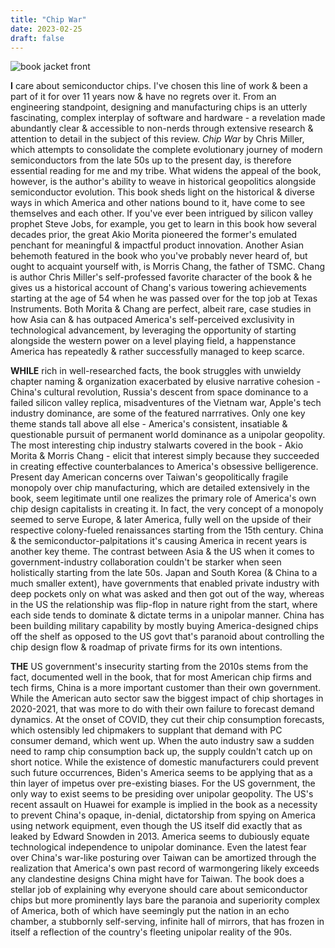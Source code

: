 ```yaml
---
title: "Chip War"
date: 2023-02-25
draft: false
---
```


![book jacket front](/chip-war.JPG "paperback cover. all copyrights rest with the author/publisher")

__I__ care about semiconductor chips. I've chosen this line of work & been a part of it for over 11 years now & have no regrets over it. From an engineering standpoint, designing and manufacturing chips is an utterly fascinating, complex interplay of software and hardware - a revelation made abundantly clear & accessible to non-nerds through extensive research & attention to detail in the subject of this review. _Chip War_ by Chris Miller, which attempts to consolidate the complete evolutionary journey of modern semiconductors from the late 50s up to the present day, is therefore essential reading for me and my tribe. What widens the appeal of the book, however, is the author's ability to weave in historical geopolitics alongside semiconductor evolution. This book sheds light on the historical & diverse ways in which America and other nations bound to it, have come to see themselves and each other. If you've ever been intrigued by silicon valley prophet Steve Jobs, for example, you get to learn in this book how several decades prior, the great Akio Morita pioneered the former's emulated penchant for meaningful & impactful product innovation. Another Asian behemoth featured in the book who you've probably never heard of, but ought to acquaint yourself with, is Morris Chang, the father of TSMC. Chang is author Chris Miller's self-professed favorite character of the book & he gives us a historical account of Chang's various towering achievements starting at the age of 54 when he was passed over for the top job at Texas Instruments. Both Morita & Chang are perfect, albeit rare, case studies in how Asia can & has outpaced America's self-perceived exclusivity in technological advancement, by leveraging the opportunity of starting alongside the western power on a level playing field, a happenstance America has repeatedly & rather successfully managed to keep scarce. 

__WHILE__ rich in well-researched facts, the book struggles with unwieldy chapter naming & organization exacerbated by elusive narrative cohesion - China's cultural revolution, Russia's descent from space dominance to a failed silicon valley replica, misadventures of the Vietnam war, Apple's tech industry dominance, are some of the featured narrratives. Only one key theme stands tall above all else - America's consistent, insatiable & questionable pursuit of permanent world dominance as a unipolar geopolity. The most interesting chip industry stalwarts covered in the book - Akio Morita & Morris Chang - elicit that interest simply because they succeeded in creating effective counterbalances to America's obsessive belligerence. Present day American concerns over Taiwan's geopolitically fragile monopoly over chip manufacturing, which are detailed extensively in the book, seem legitimate until one realizes the primary role of America's own chip design capitalists in creating it. In fact, the very concept of a monopoly seemed to serve Europe, & later America, fully well on the upside of their respective colony-fueled renaissances starting from the 15th century. China & the semiconductor-palpitations it's causing America in recent years is another key theme. The contrast between Asia & the US when it comes to government-industry collaboration couldn't be starker when seen holistically starting from the late 50s. Japan and South Korea (& China to a much smaller extent), have governments that enabled private industry with deep pockets only on what was asked and then got out of the way, whereas in the US the relationship was flip-flop in nature right from the start, where each side tends to dominate & dictate terms in a unipolar manner. China has been building military capability by mostly buying America-designed chips off the shelf as opposed to the US govt that's paranoid about controlling the chip design flow & roadmap of private firms for its own intentions. 

__THE__ US government's insecurity starting from the 2010s stems from the fact, documented well in the book, that for most American chip firms and tech firms, China is a more important customer than their own government. While the American auto sector saw the biggest impact of chip shortages in 2020-2021, that was more to do with their own failure to forecast demand dynamics. At the onset of COVID, they cut their chip consumption forecasts, which ostensibly led chipmakers to supplant that demand with PC consumer demand, which went up. When the auto industry saw a sudden need to ramp chip consumption back up, the supply couldn't catch up on short notice. While the existence of domestic manufacturers could prevent such future occurrences, Biden's America seems to be applying that as a thin layer of impetus over pre-existing biases. For the US government, the only way to exist seems to be presiding over unipolar geopolity. The US's recent assault on Huawei for example is implied in the book as a necessity to prevent China's opaque, in-denial, dictatorship from spying on America using network equipment, even though the US itself did exactly that as leaked by Edward Snowden in 2013. America seems to dubiously equate technological independence to unipolar dominance. Even the latest fear over China's war-like posturing over Taiwan can be amortized through the realization that America's own past record of warmongering likely exceeds any clandestine designs China might have for Taiwan. The book does a stellar job of explaining why everyone should care about semiconductor chips but more prominently lays bare the paranoia and superiority complex of America, both of which have seemingly put the nation in an echo chamber, a stubbornly self-serving, infinite hall of mirrors, that has frozen in itself a reflection of the country's fleeting unipolar reality of the 90s.